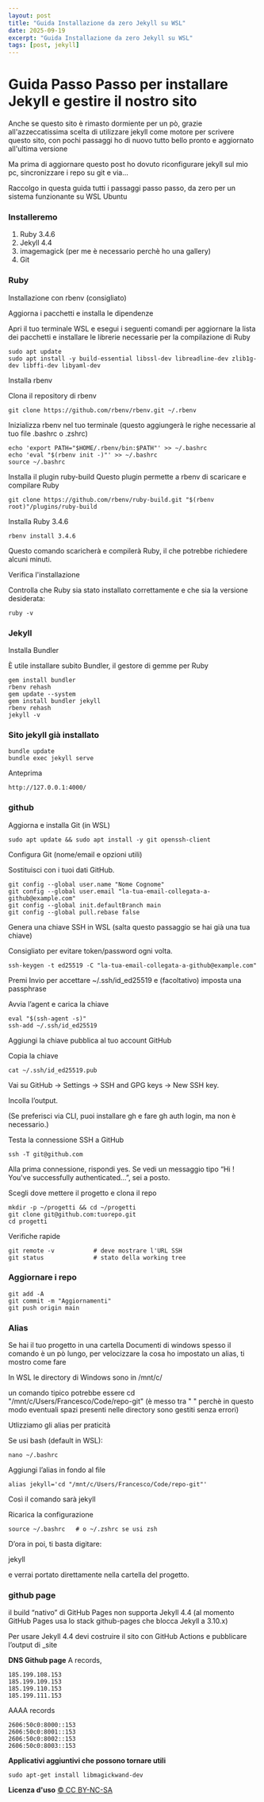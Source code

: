 ```yaml
---
layout: post
title: "Guida Installazione da zero Jekyll su WSL"
date: 2025-09-19
excerpt: "Guida Installazione da zero Jekyll su WSL"
tags: [post, jekyll]
---
```

**Guida Passo Passo per installare Jekyll e gestire il nostro sito**
===

Anche se questo sito è rimasto dormiente per un pò, grazie all'azzeccatissima scelta di utilizzare jekyll come motore per scrivere questo sito, con pochi passaggi ho di nuovo tutto bello pronto e aggiornato all'ultima versione

Ma prima di aggiornare questo post ho dovuto riconfigurare jekyll sul mio pc, sincronizzare i repo su git e via...

Raccolgo in questa guida tutti i passaggi passo passo, da zero per un sistema funzionante su WSL Ubuntu

### Installeremo 
1. Ruby 3.4.6
2. Jekyll 4.4
3. imagemagick (per me è necessario perchè ho una gallery)
4. Git

### Ruby

Installazione con rbenv (consigliato)

Aggiorna i pacchetti e installa le dipendenze

Apri il tuo terminale WSL e esegui i seguenti comandi per aggiornare la lista dei pacchetti e installare le librerie necessarie per la compilazione di Ruby

    sudo apt update
    sudo apt install -y build-essential libssl-dev libreadline-dev zlib1g-dev libffi-dev libyaml-dev

Installa rbenv

Clona il repository di rbenv

    git clone https://github.com/rbenv/rbenv.git ~/.rbenv

Inizializza rbenv nel tuo terminale (questo aggiungerà le righe necessarie al tuo file .bashrc o .zshrc)

    echo 'export PATH="$HOME/.rbenv/bin:$PATH"' >> ~/.bashrc
    echo 'eval "$(rbenv init -)"' >> ~/.bashrc
    source ~/.bashrc

Installa il plugin ruby-build
Questo plugin permette a rbenv di scaricare e compilare Ruby

    git clone https://github.com/rbenv/ruby-build.git "$(rbenv root)"/plugins/ruby-build

Installa Ruby 3.4.6

    rbenv install 3.4.6

Questo comando scaricherà e compilerà Ruby, il che potrebbe richiedere alcuni minuti. 

Verifica l'installazione

Controlla che Ruby sia stato installato correttamente e che sia la versione desiderata:

    ruby -v

### Jekyll
Installa Bundler

È utile installare subito Bundler, il gestore di gemme per Ruby

    gem install bundler
    rbenv rehash
    gem update --system
    gem install bundler jekyll
    rbenv rehash
    jekyll -v

### Sito jekyll già installato

    bundle update
    bundle exec jekyll serve

Anteprima

    http://127.0.0.1:4000/

### github

Aggiorna e installa Git (in WSL)

    sudo apt update && sudo apt install -y git openssh-client

Configura Git (nome/email e opzioni utili)

Sostituisci con i tuoi dati GitHub.

    git config --global user.name "Nome Cognome"
    git config --global user.email "la-tua-email-collegata-a-github@example.com"
    git config --global init.defaultBranch main
    git config --global pull.rebase false

Genera una chiave SSH in WSL (salta questo passaggio se hai già una tua chiave)

Consigliato per evitare token/password ogni volta.

    ssh-keygen -t ed25519 -C "la-tua-email-collegata-a-github@example.com"

Premi Invio per accettare ~/.ssh/id_ed25519 e (facoltativo) imposta una passphrase

Avvia l’agent e carica la chiave

    eval "$(ssh-agent -s)"
    ssh-add ~/.ssh/id_ed25519

Aggiungi la chiave pubblica al tuo account GitHub

Copia la chiave

    cat ~/.ssh/id_ed25519.pub

Vai su GitHub → Settings → SSH and GPG keys → New SSH key.

Incolla l’output.

(Se preferisci via CLI, puoi installare gh e fare gh auth login, ma non è necessario.)

Testa la connessione SSH a GitHub

    ssh -T git@github.com

Alla prima connessione, rispondi yes. Se vedi un messaggio tipo “Hi <tuo-username>! You've successfully authenticated…”, sei a posto.

Scegli dove mettere il progetto e clona il repo

    mkdir -p ~/progetti && cd ~/progetti
    git clone git@github.com:tuorepo.git
    cd progetti

Verifiche rapide

    git remote -v           # deve mostrare l'URL SSH
    git status              # stato della working tree

### Aggiornare i repo

    git add -A
    git commit -m "Aggiornamenti"
    git push origin main

### Alias
Se hai il tuo progetto in una cartella Documenti di windows spesso il comando è un pò lungo, per velocizzare la cosa ho impostato un alias, ti mostro come fare

In WSL le directory di Windows sono in /mnt/c/

un comando tipico potrebbe essere cd "/mnt/c/Users/Francesco/Code/repo-git" (è messo tra " " perchè in questo modo eventuali spazi presenti nelle directory sono gestiti senza errori)

Utlizziamo gli alias per praticità

Se usi bash (default in WSL):

    nano ~/.bashrc

Aggiungi l’alias in fondo al file

    alias jekyll='cd "/mnt/c/Users/Francesco/Code/repo-git"'

Così il comando sarà jekyll

Ricarica la configurazione

    source ~/.bashrc   # o ~/.zshrc se usi zsh

D’ora in poi, ti basta digitare:

jekyll

e verrai portato direttamente nella cartella del progetto.

### github page
il build “nativo” di GitHub Pages non supporta Jekyll 4.4 (al momento GitHub Pages usa lo stack github-pages che blocca Jekyll a 3.10.x)

Per usare Jekyll 4.4 devi costruire il sito con GitHub Actions e pubblicare l’output di _site


**DNS Github page**
A records,

    185.199.108.153
    185.199.109.153
    185.199.110.153
    185.199.111.153

AAAA records

    2606:50c0:8000::153
    2606:50c0:8001::153
    2606:50c0:8002::153
    2606:50c0:8003::153


**Applicativi aggiuntivi che possono tornare utili**

    sudo apt-get install libmagickwand-dev

**Licenza d'uso**
[© CC BY-NC-SA](https://creativecommons.org/licenses/by-nc-sa/4.0/)